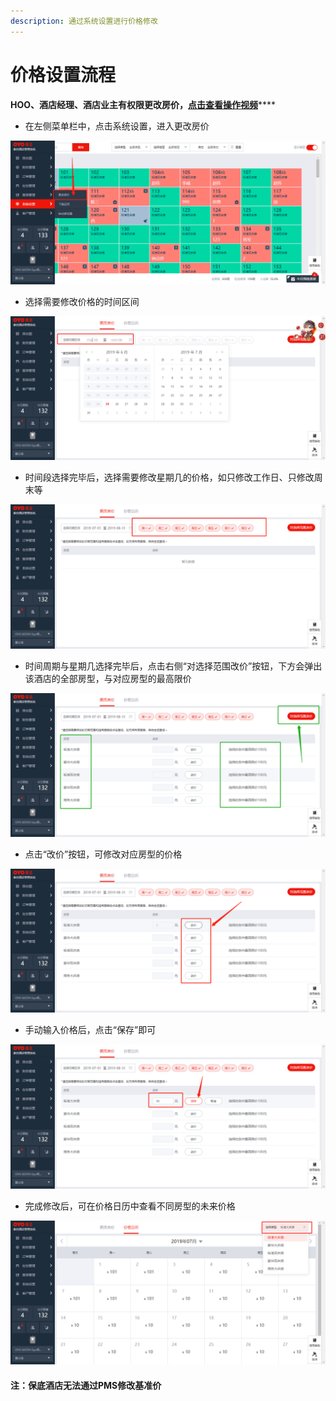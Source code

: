 ```yaml
---
description: 通过系统设置进行价格修改
---
```


# 价格设置流程

**HOO、酒店经理、酒店业主有权限更改房价，**[**点击查看操作视频**](https://crs-pms-vidio.oss-cn-beijing.aliyuncs.com/%E6%9B%B4%E6%94%B9%E6%88%BF%E4%BB%B70625.mp4)\*\*\*\*

* 在左侧菜单栏中，点击系统设置，进入更改房价

![](../../.gitbook/assets/image%20%28424%29.png)

* 选择需要修改价格的时间区间

![](../../.gitbook/assets/image%20%2850%29.png)

* 时间段选择完毕后，选择需要修改星期几的价格，如只修改工作日、只修改周末等

![](../../.gitbook/assets/image%20%28696%29.png)

* 时间周期与星期几选择完毕后，点击右侧“对选择范围改价”按钮，下方会弹出该酒店的全部房型，与对应房型的最高限价

![](../../.gitbook/assets/image%20%28300%29.png)

* 点击“改价”按钮，可修改对应房型的价格

![](../../.gitbook/assets/image%20%28449%29.png)

* 手动输入价格后，点击“保存”即可

![](../../.gitbook/assets/image%20%28567%29.png)

* 完成修改后，可在价格日历中查看不同房型的未来价格

![](../../.gitbook/assets/image%20%2851%29.png)



#### 注：保底酒店无法通过PMS修改基准价

